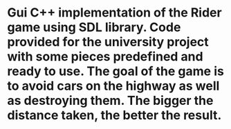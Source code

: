 # Gui C++ implementation of the Rider game using SDL library. Code provided for the university project with some pieces predefined and ready to use. The goal of the game is to avoid cars on the highway as well as destroying them. The bigger the distance taken, the better the result.
